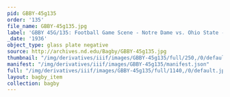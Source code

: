 ```yaml
---
pid: GBBY-45g135
order: '135'
file_name: GBBY-45g135.jpg
label: 'GBBY 45G/135: Football Game Scene - Notre Dame vs. Ohio State - 1936'
_date: '1936'
object_type: glass plate negative
source: http://archives.nd.edu/Bagby/GBBY-45g135.jpg
thumbnail: "/img/derivatives/iiif/images/GBBY-45g135/full/250,/0/default.jpg"
manifest: "/img/derivatives/iiif/images/GBBY-45g135/manifest.json"
full: "/img/derivatives/iiif/images/GBBY-45g135/full/1140,/0/default.jpg"
layout: bagby_item
collection: bagby
---
```

